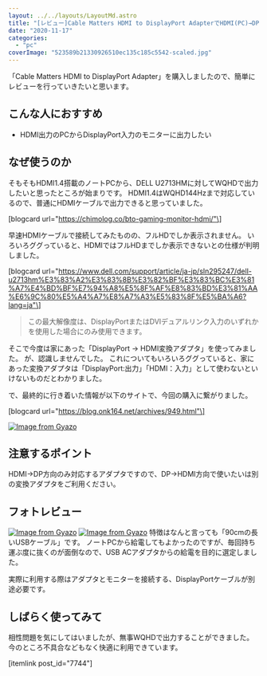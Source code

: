 ```yaml
---
layout: ../../layouts/LayoutMd.astro
title: "[レビュー]Cable Matters HDMI to DisplayPort AdapterでHDMI(PC)→DP(モニター)出力"
date: "2020-11-17"
categories: 
  - "pc"
coverImage: "523589b21330926510ec135c185c5542-scaled.jpg"
---
```


「Cable Matters HDMI to DisplayPort Adapter」を購入しましたので、簡単にレビューを行っていきたいと思います。

## こんな人におすすめ

- HDMI出力のPCからDisplayPort入力のモニターに出力したい

## なぜ使うのか

そもそもHDMI1.4搭載のノートPCから、DELL U2713HMに対してWQHDで出力したいと思ったところが始まりです。 HDMI1.4はWQHD144Hzまで対応しているので、普通にHDMIケーブルで出力できると思っていました。

\[blogcard url="https://chimolog.co/bto-gaming-monitor-hdmi/"\]

早速HDMIケーブルで接続してみたものの、フルHDでしか表示されません。 いろいろググっていると、HDMIではフルHDまでしか表示できないとの仕様が判明しました。

\[blogcard url="https://www.dell.com/support/article/ja-jp/sln295247/dell-u2713hm%E3%83%A2%E3%83%8B%E3%82%BF%E3%83%BC%E3%81%A7%E4%BD%BF%E7%94%A8%E5%8F%AF%E8%83%BD%E3%81%AA%E6%9C%80%E5%A4%A7%E8%A7%A3%E5%83%8F%E5%BA%A6?lang=ja"\]

> この最大解像度は、DisplayPortまたはDVIデュアルリンク入力のいずれかを使用した場合にのみ使用できます。

そこで今度は家にあった「DisplayPort → HDMI変換アダプタ」を使ってみました。 が、認識しませんでした。 これについてもいろいろググっていると、家にあった変換アダプタは「DisplayPort:出力」「HDMI：入力」として使わないといけないものだとわかりました。

で、最終的に行き着いた情報が以下のサイトで、今回の購入に繋がりました。

\[blogcard url="https://blog.onk164.net/archives/949.html"\]

[![Image from Gyazo](/wp/images/205347cf8e5a1be56f5e0f099fb55db4.png)](https://gyazo.com/205347cf8e5a1be56f5e0f099fb55db4)

## 注意するポイント

HDMI→DP方向のみ対応するアダプタですので、DP→HDMI方向で使いたいは別の変換アダプタをご利用ください。

## フォトレビュー

[![Image from Gyazo](/wp/images/1117fe1d70cf4e90c70a60ee730142d9.jpg)](https://gyazo.com/1117fe1d70cf4e90c70a60ee730142d9) [![Image from Gyazo](/wp/images/523589b21330926510ec135c185c5542.jpg)](https://gyazo.com/523589b21330926510ec135c185c5542) 特徴はなんと言っても「90cmの長いUSBケーブル」です。 ノートPCから給電してもよかったのですが、毎回持ち運ぶ度に抜くのが面倒なので、USB ACアダプタからの給電を目的に選定しました。

実際に利用する際はアダプタとモニターを接続する、DisplayPortケーブルが別途必要です。

## しばらく使ってみて

相性問題を気にしてはいましたが、無事WQHDで出力することができました。 今のところ不具合などもなく快適に利用できています。

\[itemlink post\_id="7744"\]
